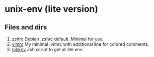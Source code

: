 # unix-env (lite version)

## Files and dirs

1. [zshrc](./dot.zshrc-debian) Debian .zshrc default. Minimal for use.
2. [vimrc](./dot.vimrc) My minimal .vimrc with additional line for colored comments.
3. [mkEnv](./mkEnv) Zsh script to get all lite env.
